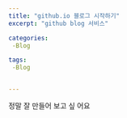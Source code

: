 ```yaml
---
title: "github.io 블로그 시작하기"
excerpt: "github blog 서비스"

categories:
 -Blog

tags:
 -Blog


---
```


정말 잘 만들어 보고 싶 어요


